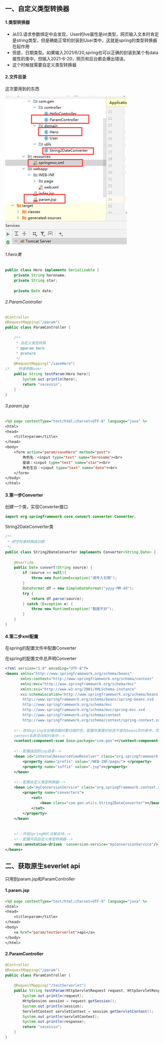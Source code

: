 ## 一、自定义类型转换器

#### 1.类型转换器

- 从03.请求参数绑定中会发现，User的lve属性是int类型，网页输入文本时肯定是string类型，但是确能正常的封装到User类中，这就是spring的类型转换器在起作用
- 但是，日期类型。如果输入2021/6/20,spring也可以正确的封装到某个有data属性的类中。但输入2021-6-20，网页和后台都会爆出错误。
- 这个时候就需要自定义类型转换器

#### 2.文件目录

这次要用到的东西

![](img/zhuanhuan1.png)

###### 1.hero类

```java
public class Hero implements Serializable {
    private String heroname;
    private String star;

    private Date date;
```

###### 2.ParamController

```java
@Controller
@RequestMapping("/param")
public class ParamController {

    /**
     * 自定义类型转换
     * @param hero
     * @return
     */
    @RequestMapping("/saveHero")
//    传递参数user
    public String testParam(Hero hero){
        System.out.println(hero);
        return "secessin";
    }
}
```

###### 3.param.jsp

```jsp
<%@ page contentType="text/html;charset=UTF-8" language="java" %>
<html>
<head>
    <title>param</title>
</head>
<body>
    <form action="param/saveHero" method="post">
        角色名：<input type="text" name="heroname"><br>
        星级：<input type="text" name="star"><br>
        角色生日：<input type="text" name="date"><br>
    </form>
</body>
</html>
```

#### 3.第一步Converter

创建一个类，实现Converter接口

```java
import org.springframework.core.convert.converter.Converter;
```

String2DateConverter类

```java
/**
 * 把字符串转换成日期
 */
public class String2DateConverter implements Converter<String,Date> {

    @Override
    public Date convert(String source) {
        if (source == null){
            throw new RuntimeException("请传入日期");
        }
        DateFormat df = new SimpleDateFormat("yyyy-MM-dd");
        try {
            return df.parse(source);
        } catch (Exception e) {
            throw new RuntimeException("数据不对");
        }
    }
}
```

#### 4.第二步xml配置

在spring的配置文件中配置Converter

在spring的配置文件总声明Converter

```xml
<?xml version="1.0" encoding="UTF-8"?>
<beans xmlns="http://www.springframework.org/schema/beans"
       xmlns:context="http://www.springframework.org/schema/context"
       xmlns:mvc="http://www.springframework.org/schema/mvc"
       xmlns:xsi="http://www.w3.org/2001/XMLSchema-instance"
       xsi:schemaLocation="http://www.springframework.org/schema/beans
        http://www.springframework.org/schema/beans/spring-beans.xsd
        http://www.springframework.org/schema/mvc
        http://www.springframework.org/schema/mvc/spring-mvc.xsd
        http://www.springframework.org/schema/context
        http://www.springframework.org/schema/context/spring-context.xsd">

    <!--告知spring在创建容器时要扫描的包，配置所需要的标签不是在beans的约束中，而是一个名称为
    context名称空间和约束中-->
    <context:component-scan base-package="com.gen"></context:component-scan>

    <!--配置返回的jsp目录-->
    <bean id="internalResourceViewResolver" class="org.springframework.web.servlet.view.InternalResourceViewResolver">
        <property name="prefix" value="/WEB-INF/page/"> </property>
        <property name="suffix" value=".jsp"></property>
    </bean>

    <!--配置自定义类型转换器-->
    <bean id="myConversionService" class="org.springframework.context.support.ConversionServiceFactoryBean">
        <property name="converters">
            <set>
                <bean class="com.gen.utils.String2DateConverter"></bean>
            </set>
        </property>
    </bean>


    <!--开启SpringMVC注解支持-->
    <!--配置开启自定义类型转换器-->
    <mvc:annotation-driven  conversion-service="myConversionService"/>
</beans>
```

## 二、获取原生severlet api

只用到param.jsp和ParamController

#### 1.param.jsp

```jsp
<%@ page contentType="text/html;charset=UTF-8" language="java" %>
<html>
<head>
    <title>param</title>
</head>
<body>
    <a href="param/testServerlet">api</a>
</body>
</html>
```

#### 2.ParamController

```java
@Controller
@RequestMapping("/param")
public class ParamController {

    @RequestMapping("/testServerlet")
    public String testParam(HttpServletRequest request, HttpServletResponse response){
        System.out.println(request);
        HttpSession session = request.getSession();
        System.out.println(session);
        ServletContext servletContext = session.getServletContext();
        System.out.println(servletContext);
        System.out.println(response);
        return "secessin";
    }
}

```

